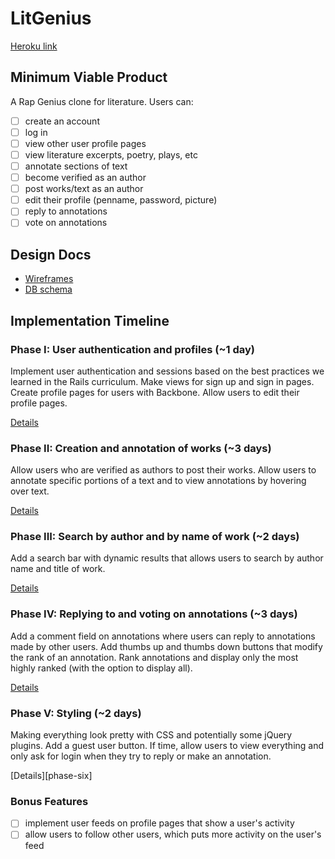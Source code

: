 # LitGenius

[Heroku link][heroku]

[heroku]: https://fathomless-reaches-2713.herokuapp.com/

## Minimum Viable Product
A Rap Genius clone for literature. Users can:

- [ ] create an account
- [ ] log in
- [ ] view other user profile pages
- [ ] view literature excerpts, poetry, plays, etc
- [ ] annotate sections of text
- [ ] become verified as an author
- [ ] post works/text as an author
- [ ] edit their profile (penname, password, picture)
- [ ] reply to annotations
- [ ] vote on annotations

## Design Docs
* [Wireframes][views]
* [DB schema][schema]

[views]: ./docs/views.md
[schema]: ./docs/schema.md

## Implementation Timeline

### Phase I: User authentication and profiles (~1 day)
Implement user authentication and sessions based on the best practices we learned in the Rails curriculum. Make views for sign up and sign in pages. Create profile pages for users with Backbone. Allow users to edit their profile pages.

[Details][phase-one]

### Phase II: Creation and annotation of works (~3 days)
Allow users who are verified as authors to post their works. Allow users to annotate specific portions of a text and to view annotations by hovering over text.

[Details][phase-two]

### Phase III: Search by author and by name of work (~2 days)
Add a search bar with dynamic results that allows users to search by author name and title of work.

[Details][phase-three]

### Phase IV: Replying to and voting on annotations (~3 days)
Add a comment field on annotations where users can reply to annotations made by other users. Add thumbs up and thumbs down buttons that modify the rank of an annotation. Rank annotations and display only the most highly ranked (with the option to display all).

[Details][phase-four]

### Phase V: Styling (~2 days)
Making everything look pretty with CSS and potentially some jQuery plugins. Add a guest user button. If time, allow users to view everything and only ask for login when they try to reply or make an annotation.

[Details][phase-six]

### Bonus Features
- [ ] implement user feeds on profile pages that show a user's activity
- [ ] allow users to follow other users, which puts more activity on the user's feed

[phase-one]: ./docs/phases/phase1.md
[phase-two]: ./docs/phases/phase2.md
[phase-three]: ./docs/phases/phase3.md
[phase-four]: ./docs/phases/phase4.md
[phase-five]: ./docs/phases/phase5.md
